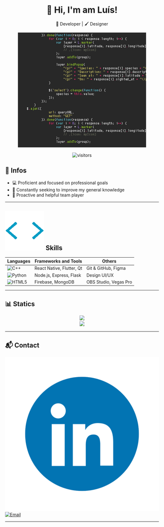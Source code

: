 <h1 align="center">👋 Hi, I'm am Luís!</h1>
<p align="center">
  🔧 Developer | 🖌️ Designer 
</p>

<p align="center">
  <img src="https://raw.githubusercontent.com/luisminze/luisminze/main/media/Banner.gif" alt="Banner" />
</p>

<p align="center">
  <img src="https://komarev.com/ghpvc/?username=luisminze&style=for-the-badge" alt="visitors"/>
</p>

## 🧬 Infos

- 💻 Proficient and focused on professional goals  
- 🧠 Constantly seeking to improve my general knowledge  
- 🤝 Proactive and helpful team player  

---

## ![Skills](https://github.com/luisminze/luisminze/blob/main/media/Skills.gif) Skills

| Languages     | Frameworks and Tools      | Others                    |
|-----------------|----------------------------------|---------------------------|
| ![C++](https://img.shields.io/badge/C++-00599C?logo=c%2B%2B&logoColor=white) | React Native, Flutter, Qt | Git & GitHub, Figma       |
| ![Python](https://img.shields.io/badge/Python-3776AB?logo=python&logoColor=white) | Node.js, Express, Flask   | Design UI/UX              |
| ![HTML5](https://img.shields.io/badge/HTML5-E34F26?logo=html5&logoColor=white) | Firebase, MongoDB         | OBS Studio, Vegas Pro     |

---

## 📊 Statics 

<p align="center">
  <img src="https://github-readme-stats.vercel.app/api?username=luisminze&show_icons=true&theme=github_dark&count_private=true" />
  <br/>
  <img src="https://github-readme-stats.vercel.app/api/top-langs/?username=luisminze&layout=compact&theme=github_dark" />
</p>

---

## 📬 Contact

[![LinkedIn](https://github.com/luisminze/luisminze/blob/main/Linkedin.gif)](https://linkedin.com/in/luisminze)  
[![Email](https://img.shields.io/badge/Email-D14836?logo=gmail&logoColor=white)](mailto:luisminze@gmail.com)

---
